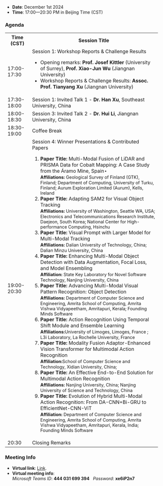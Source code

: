 - **Date**: December 1st 2024
- **Time**: 17:00—20:30 PM in Beijing Time (CST)

### Agenda

<table>
  <tr>
    <th>Time (CST)</th>
    <th>Session Title</th>
  </tr>
  <tr>
    <td>17:00-17:30</td>
    <td>
      Session 1: Workshop Reports & Challenge Results
        <ul>
          <li>Opening remarks: <strong>Prof. Josef Kittler</strong> (University of Surrey), <strong>Prof. Xiao-Jun Wu</strong> (Jiangnan University)</li>
          <li>Workshop Reports & Challenge Results: <strong>Assoc. Prof. Tianyang Xu</strong> (Jiangnan University)</li>
        </ul>
    </td>
  </tr>
  <tr>
    <td>17:30-18:00</td>
    <td>Session 1: Invited Talk 1 - <strong>Dr. Han Xu</strong>, Southeast University, China</td>
  </tr>
  <tr>
    <td>18:00-18:30</td>
    <td>Session 3: Invited Talk 2 - <strong>Dr. Hui Li</strong>, Jiangnan University, China</td>
  </tr>
  <tr>
    <td>18:30-19:00</td>
    <td>Coffee Break</td>
  </tr>
  <tr>
    <td>19:00-20:30</td>
    <td>
      Session 4: Winner Presentations & Contributed Papers
      <ol>
        <li>
          <strong>Paper Title:</strong> Multi-Modal Fusion of LiDAR and PRISMA Data for Cobalt Mapping: A Case Study from the Áramo Mine, Spain⋆ <br>
          <span style="font-size: 0.9em;"><strong>Affiliations:</strong> Geological Survey of Finland (GTK), Finland; Department of Computing, University of Turku, Finland; Aurum Exploration Limited (Aurum), Kells, Ireland</span>
        </li>
        <li>
          <strong>Paper Title:</strong> Adapting SAM2 for Visual Object Tracking <br>
          <span style="font-size: 0.9em;"><strong>Affiliations:</strong> University of Washington, Seattle WA, USA; Electronics and Telecommunications Research Institute, Daejeon, South Korea; National Center for High-performance Computing, Hsinchu</span>
        </li>
        <li>
          <strong>Paper Title:</strong> Visual Prompt with Larger Model for Multi-Modal Tracking <br>
          <span style="font-size: 0.9em;"><strong>Affiliations:</strong> Dalian University of Technology, China; Dalian Minzu University, China</span>
        </li>
        <li>
          <strong>Paper Title:</strong> Enhancing Multi-Modal Object Detection with Data Augmentation, Focal Loss, and Model Ensembling <br>
          <span style="font-size: 0.9em;"><strong>Affiliation:</strong> State Key Laboratory for Novel Software Technology, Nanjing University, China</span>
        </li>
        <li>
          <strong>Paper Title:</strong> Advancing Multi-Modal Visual Pattern Recognition: Object Detection <br>
          <span style="font-size: 0.9em;"><strong>Affiliations:</strong> Department of Computer Science and Engineering, Amrita School of Computing, Amrita Vishwa Vidyapeetham, Amritapuri, Kerala; Founding Minds Software</span>
        </li>
        <li>
          <strong>Paper Title:</strong> Action Recognition Using Temporal Shift Module and Ensemble Learning <br>
          <span style="font-size: 0.9em;"><strong>Affiliations:</strong>University of Limoges, Limoges, France ; L3i Laboratory, La Rochelle University, France</span>
        </li>
        <li>
          <strong>Paper Title:</strong> Modality Fusion Adaptor-Enhanced Vision Transformer for Multimodal Action Recognition <br>
          <span style="font-size: 0.9em;"><strong>Affiliation:</strong>School of Computer Science and Technology, Xidian University, China;</span>
        </li>
        <li>
          <strong>Paper Title:</strong> An Effective End-to-End Solution for Multimodal Action Recognition <br>
          <span style="font-size: 0.9em;"><strong>Affiliations:</strong> Nanjing University, China; Nanjing University of Science and Technology, China</span>
        </li>
        <li>
          <strong>Paper Title:</strong> Evolution of Hybrid Multi-Modal Action Recognition: From DA-CNN+Bi-GRU to EfficientNet-CNN-ViT <br>
          <span style="font-size: 0.9em;"><strong>Affiliation:</strong> Department of Computer Science and Engineering, Amrita School of Computing, Amrita Vishwa Vidyapeetham, Amritapuri, Kerala, India;  Founding Minds Software</span>
        </li>
      </ol>
    </td>
  </tr>
  <tr>
    <td>20:30</td>
    <td>Closing Remarks</td>
  </tr>
</table>




### Meeting Info
- **Virtual link**: [Link](https://teams.microsoft.com/meet/444031699394?p=QDjHv36bIbpdvkfPeL).
- **Virtual meeting info**: <br>  _Microsoft Teams ID_: **444 031 699 394**   _Password_: **xe6iP2n7**
